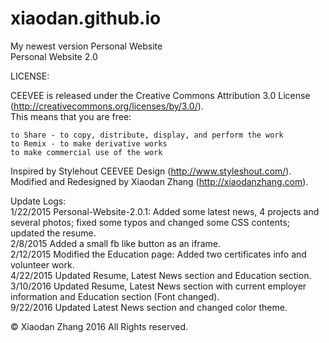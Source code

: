 xiaodan.github.io  
====================
My newest version Personal Website  
Personal Website 2.0

LICENSE:  

CEEVEE is released under the Creative Commons Attribution 3.0 License
(http://creativecommons.org/licenses/by/3.0/).  
This means that you are free:  

    to Share - to copy, distribute, display, and perform the work  
    to Remix - to make derivative works  
    to make commercial use of the work  

Inspired by Stylehout CEEVEE Design (http://www.styleshout.com/).  
Modified and Redesigned by Xiaodan Zhang (http://xiaodanzhang.com).  

Update Logs:  
1/22/2015 Personal-Website-2.0.1: Added some latest news, 4 projects and several photos; fixed some typos and changed some CSS contents; updated the resume.  
2/8/2015  Added a small fb like button as an iframe.  
2/12/2015 Modified the Education page: Added two certificates info and volunteer work.  
4/22/2015 Updated Resume, Latest News section and Education section.    
3/10/2016 Updated Resume, Latest News section with current employer information and Education section (Font changed).  
9/22/2016 Updated Latest News section and changed color theme.   

© Xiaodan Zhang 2016 All Rights reserved.  

